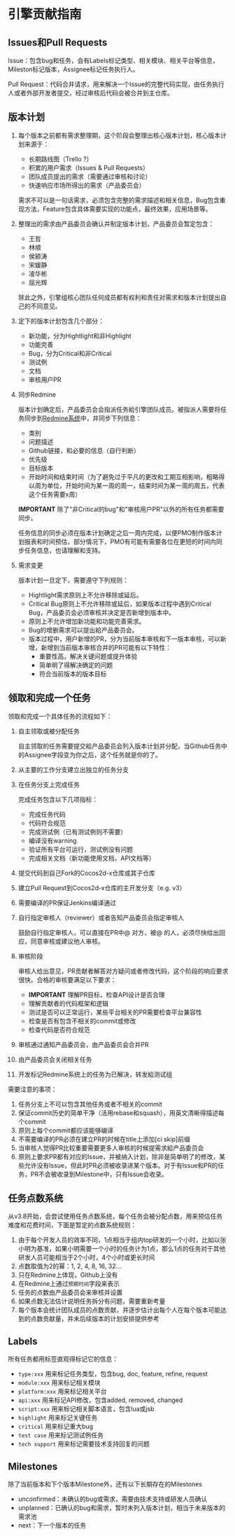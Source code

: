 # 引擎贡献指南

## Issues和Pull Requests

Issue：包含bug和任务，会有Labels标记类型、相关模块、相关平台等信息，Mileston标记版本，Assignee标记任务执行人。

Pull Request：代码合并请求，用来解决一个Issue的完整代码实现，由任务执行人或者外部开发者提交，经过审核后代码会被合并到主仓库。

## 版本计划

1. 每个版本之前都有需求整理期，这个阶段会整理出核心版本计划，核心版本计划来源于：

    - 长期路线图（Trello ?）
    - 积累的用户需求（Issues & Pull Requests）
    - 团队成员提出的需求（需要通过审核和讨论）
    - 快速响应市场所得出的需求（产品委员会）

    需求不可以是一句话需求，必须包含完整的需求描述和相关信息，Bug包含重现方法，Feature包含具体需要实现的功能点，最终效果，应用场景等。

2. 整理出的需求由产品委员会确认并制定版本计划，产品委员会暂定包含：

    - 王哲
    - 林顺
    - 侯颍涛
    - 宋媛静
    - 凌华彬
    - 屈光辉

    除此之外，引擎组核心团队任何成员都有权利和责任对需求和版本计划提出自己的不同意见。

3. 定下的版本计划包含几个部分：

    - 新功能，分为Hightlight和非Highlight
    - 功能完善
    - Bug，分为Critical和非Critical
    - 测试例
    - 文档
    - 审核用户PR

4. 同步Redmine
	
    版本计划确定后，产品委员会会指派任务給引擎团队成员。被指派人需要将任务同步到[Redmine系统](http://punchbox.info:3000/projects/cocos2d-x/issues)中，并同步下列信息：

    - 类别
    - 问题描述
    - Github链接，和必要的信息（自行判断）
    - 优先级
    - 目标版本
    - 开始时间和结束时间（为了避免过于平凡的更改和工期互相影响，粗略得以周为单位，开始时间为某一周的周一，结束时间为某一周的周五，代表这个任务需要x周）

    **IMPORTANT** 除了"非Critical的bug"和"审核用户PR"以外的所有任务都需要同步。

    任务信息的同步必须在版本计划确定之后一周内完成，以便PMO制作版本计划报表和时间预估，部分情况下，PMO有可能有需要各位在更短的时间内同步任务信息，也请理解和支持。

5. 需求变更

    版本计划一旦定下，需要遵守下列规则：

    - Hightlight需求原则上不允许移除或延后。
    - Critical Bug原则上不允许移除或延后，如果版本过程中遇到Critical Bug，产品委员会必须审核并决定是否新增到版本中。
    - 原则上不允许增加新功能和功能完善需求。
    - Bug的增删需求可以提出給产品委员会。
    - 版本过程中，用户新增的PR，分为当前版本审核和下一版本审核，可以新增，新增到当前版本审核合并的PR可能有以下特性：
        + 重要性高，解决关键问题或提升体验
        + 简单明了得解决确定的问题
        + 符合当前版本的版本目标

## 领取和完成一个任务

领取和完成一个具体任务的流程如下：

1. 自主领取或被分配任务
    
    自主领取的任务需要提交給产品委员会列入版本计划并分配，当Github任务中的Assignee字段变为你之后，这个任务就是你的了。

2. 从主要的工作分支建立出独立的任务分支

3. 在任务分支上完成任务

    完成任务包含以下几项指标：

    - 完成任务代码
    - 代码符合规范
    - 完成测试例（已有测试例则不需要）
    - 编译没有warning
    - 验证所有平台可运行，测试例没有问题
    - 完成相关文档（新功能使用文档，API文档等）

4. 提交代码到自己Fork的Cocos2d-x仓库或其子仓库

5. 建立Pull Request到Cocos2d-x仓库的主开发分支（e.g. v3）

6. 需要编译的PR保证Jenkins编译通过

7. 自行指定审核人（reviewer）或者告知产品委员会指定审核人

    鼓励自行指定审核人，可以直接在PR中@ 对方，被@ 的人，必须尽快给出回应，同意审核或建议他人审核。

8. 审核阶段
    
    审核人给出意见，PR贡献者解答对方疑问或者修改代码，这个阶段的响应要求很快。合格的审核要满足以下要求：

    - **IMPORTANT** 理解PR目标，检查API设计是否合理
    - 理解贡献者的代码框架和逻辑
    - 测试是否可以正常运行，某些平台相关的PR需要检查平台兼容性
    - 检查是否有包含不相关的commit或修改
    - 检查代码是否符合规范

9. 审核通过通知产品委员会，由产品委员会合并PR

10. 由产品委员会关闭相关任务

11. 开发标记Redmine系统上的任务为已解决，转发給测试组

需要注意的事项：

1. 任务分支上不可以包含其他任务或者不相关的commit
2. 保证commit历史的简单干净（活用rebase和squash），用英文清晰得描述每个commit
3. 原则上每个commit都应该能够编译
4. 不需要编译的PR必须在建立PR的时候在title上添加[ci skip]前缀
5. 当审核人觉得PR比较重要需要更多人审核的时候提需求給产品委员会
6. 原则上要求PR都有对应的Issue，并被纳入计划，除非是简单明了的修改，某些允许没有Issue，但此时PR必须被收录进某个版本。对于有Issue和PR的任务，PR不会被收录到Milestone中，只有Issue会收录。

## 任务点数系统

从v3.8开始，会尝试使用任务点数系统，每个任务会被分配点数，用来预估任务难度和花费时间，下面是暂定的点数系统规则：

1. 由于每个开发人员的效率不同，1点相当于组内top研发的一个小时，比如以张小明为基准，如果小明需要一个小时的任务计为1点，那么1点的任务对于其他研发人员可能相当于2个小时，4个小时或更长时间
2. 点数取值为2的幂：1, 2, 4, 8, 16, 32...
3. 只在Redmine上体现，Github上没有
4. 在Redmine上通过`预期时间`字段来表示
5. 任务的点数由产品委员会来审核并设置
6. 如果点数无法估计说明任务拆分有问题，需要重新考量
7. 每个版本会统计团队成员的点数贡献，并逐步估计出每个人在每个版本可能达到的点数贡献量，并未后续版本的计划安排提供参考

## Labels

所有任务都用标签直观得标记它的信息：

- `type:xxx` 用来标记任务类型，包含bug, doc, feature, refine, request
- `module:xxx` 用来标记相关模块
- `platform:xxx` 用来标记相关平台
- `api:xxx` 用来标记API修改，包含added, removed, changed
- `script:xxx` 用来标记相关脚本语言，包含lua或jsb
- `highlight` 用来标记关键任务
- `critical` 用来标记重大bug
- `test case` 用来标记测试例任务
- `tech support` 用来标记需要技术支持回复的问题

## Milestones

除了当前版本和下个版本Milestone外，还有以下长期存在的Milestones

- unconfirmed：未确认的bug或需求，需要由技术支持或研发人员确认
- unplanned：已确认的bug和需求，暂时未列入版本计划，相当于未来版本的需求池
- next：下一个版本的任务
